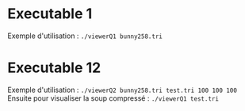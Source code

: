 # Executable 1 
Exemple d'utilisation : 
`./viewerQ1 bunny258.tri`
# Executable 12
Exemple d'utilisation : 
`./viewerQ2 bunny258.tri test.tri 100 100 100`
Ensuite pour visualiser la soup compressé : 
`./viewerQ1 test.tri`